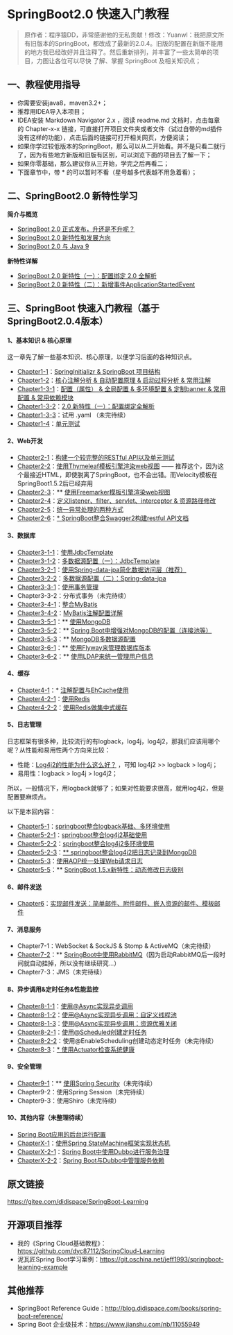 # SpringBoot2.0 快速入门教程

> 原作者：程序猿DD，非常感谢他的无私贡献！修改：Yuanwl：我把原文所有旧版本的SpringBoot，都改成了最新的2.0.4。旧版的配置在新版不能用的地方我已经改好并且注释了。然后重新排列，并丰富了一些太简单的项目，力图让各位可以尽快 了解、掌握 SpringBoot 及相关知识点；


## 一、教程使用指导

- 你需要安装java8，maven3.2+；
- 推荐用IDEA导入本项目；
- IDEA安装 Markdown Navigator 2.x ，阅读 readme.md 文档时，点击每章的 Chapter-x-x 链接，可直接打开项目文件夹或者文件（试过自带的md插件没有这样的功能），点击后面的链接可打开相关网页，方便阅读；
- 如果你学过较低版本的SpringBoot，那么可以从二开始看。并不是只看二就行了，因为有些地方新版和旧版有区别，可以浏览下面的项目去了解一下；
- 如果你零基础，那么建议你从三开始，学完之后再看二；
- 下面章节中，带 * 的可以暂时不看（星号越多代表越不用急着看）；


## 二、SpringBoot2.0 新特性学习

**简介与概览**

- [SpringBoot 2.0 正式发布，升还是不升呢？](http://blog.didispace.com/spring-boot-2-release/)
- [SpringBoot 2.0 新特性和发展方向](http://blog.didispace.com/Spring-Boot-2-0-%E6%96%B0%E7%89%B9%E6%80%A7%E5%92%8C%E5%8F%91%E5%B1%95%E6%96%B9%E5%90%91/)
- [SpringBoot 2.0 与 Java 9](http://blog.didispace.com/Spring-Boot-2.0%E4%B8%8EJava-9/)

**新特性详解**

- [SpringBoot 2.0 新特性（一）：配置绑定 2.0 全解析](http://blog.didispace.com/Spring-Boot-2-0-feature-1-relaxed-binding-2/)
- [SpringBoot 2.0 新特性（二）：新增事件ApplicationStartedEvent](http://blog.didispace.com/Spring-Boot-2-0-feature-2-ApplicationStartedEvent/)


## 三、SpringBoot 快速入门教程（基于SpringBoot2.0.4版本）

#### 1、基本知识 & 核心原理

这一章先了解一些基本知识、核心原理，以便学习后面的各种知识点。

- [Chapter1-1](Chapter1-1)：[SpringInitializr & SpringBoot 项目结构](Chapter1-1/readme.md)
- [Chapter1-2](Chapter1-2)：[核心注解分析 & 自动配置原理 & 启动过程分析 & 常用注解](Chapter1-2/readme.md)
- [Chapter1-3-1](Chapter1-3-1)：[配置（属性） & 全局配置 & 多环境配置 & 定制banner & 常用配置 & 常用依赖模块](Chapter1-3-1/readme.md)
- [Chapter1-3-2](Chapter1-3-2)：[2.0 新特性（一）：配置绑定全解析](http://blog.didispace.com/Spring-Boot-2-0-feature-1-relaxed-binding-2/)
- [Chapter1-3-3](Chapter1-3-3)：试用 .yaml （未完待续）
- [Chapter1-4](Chapter1-4)：[单元测试](Chapter1-4/readme.md)


#### 2、Web开发

- [Chapter2-1](Chapter2-1)：[构建一个较完整的RESTful API以及单元测试](http://blog.didispace.com/springbootrestfulapi/)
- [Chapter2-2](Chapter2-2)：[使用Thymeleaf模板引擎渲染web视图](http://blog.didispace.com/springbootweb/) —— 推荐这个，因为这个最接近HTML，即使脱离了SpringBoot，也不会出错。而Velocity模板在SpringBoot1.5.2后已经弃用
- [Chapter2-3](Chapter2-3)：** [使用Freemarker模板引擎渲染web视图](http://blog.didispace.com/springbootweb/)
- [Chapter2-4](Chapter2-4)：[定义listener、filter、servlet、interceptor & 资源路径修改](Chapter2-4/readme.md)
- [Chapter2-5](Chapter2-5)：[统一异常处理的两种方式](https://blog.csdn.net/hao_kkkkk/article/details/80538955)
- [Chapter2-6](Chapter2-6)：[* SpringBoot整合Swagger2构建restful API文档](Chapter2-6/readme.md)


#### 3、数据库

- [Chapter3-1-1](Chapter3-1-1)：[使用JdbcTemplate](http://blog.didispace.com/springbootdata1/)
- [Chapter3-1-2](Chapter3-1-2)：[多数据源配置（一）：JdbcTemplate](http://blog.didispace.com/springbootmultidatasource/)
- [Chapter3-2-1](Chapter3-2-1)：[使用Spring-data-jpa简化数据访问层（推荐）](http://blog.didispace.com/springbootdata2/)
- [Chapter3-2-2](Chapter3-2-2)：[多数据源配置（二）：Spring-data-jpa](http://blog.didispace.com/springbootmultidatasource/)
- [Chapter3-3-1](Chapter3-3-1)：[使用事务管理](http://blog.didispace.com/springboottransactional/)
- Chapter3-3-2：分布式事务（未完待续）
- [Chapter3-4-1](Chapter3-4-1)：[整合MyBatis](http://blog.didispace.com/springbootmybatis/)
- [Chapter3-4-2](Chapter3-4-2)：[MyBatis注解配置详解](http://blog.didispace.com/mybatisinfo/)
- [Chapter3-5-1](Chapter3-5-1)：** [使用MongoDB](https://www.jianshu.com/p/2ec104e4ab39)
- [Chapter3-5-2](Chapter3-5-2)：** [Spring Boot中增强对MongoDB的配置（连接池等）](http://blog.didispace.com/springbootmongodb-plus/)
- [Chapter3-5-3](Chapter3-5-3)：** [MongoDB多数据源配置](http://blog.didispace.com/springbootmongodb-plus/)
- [Chapter3-6-1](Chapter3-6-1)：** [使用Flyway来管理数据库版本](http://blog.didispace.com/spring-boot-flyway-db-version/)
- [Chapter3-6-2](Chapter3-6-2)：** [使用LDAP来统一管理用户信息](http://blog.didispace.com/spring-boot-ldap-user/)


#### 4、缓存
- [Chapter4-1](Chapter4-1)：* [注解配置与EhCache使用](http://blog.didispace.com/springbootcache1/)
- [Chapter4-2-1](Chapter4-2-1)：[使用Redis](http://blog.didispace.com/springbootredis/)
- [Chapter4-2-2](Chapter4-2-2)：[使用Redis做集中式缓存](http://blog.didispace.com/springbootcache2/)


#### 5、日志管理

日志框架有很多种，比较流行的有logback，log4j，log4j2，那我们应该用哪个呢？从性能和易用性两个方向来比较：

- 性能：[Log4j2的性能为什么这么好？](https://blog.csdn.net/u013970991/article/details/81705758) ，可知 log4j2 >> logback > log4j；
- 易用性：logback > log4j > log4j2；

所以，一般情况下，用logback就够了；如果对性能要求很高，就用log4j2，但是配置要麻烦点。

以下是本回内容：

- [Chapter5-1](Chapter5-1)：[springboot整合logback基础、多环境使用](Chapter5-1/readme.md)
- [Chapter5-2-1](Chapter5-2-1)：[springboot整合log4j2基础使用](Chapter5-2-1/readme.md)
- [Chapter5-2-2](Chapter5-2-2)：[springboot整合log4j2多环境使用](Chapter5-2-2/readme.md)
- [Chapter5-2-3](Chapter5-2-3)：[** springboot整合log4j2把日志记录到MongoDB](Chapter5-2-3/readme.md)
- [Chapter5-3](Chapter5-3)：[使用AOP统一处理Web请求日志](http://blog.didispace.com/springbootaoplog/)
- [Chapter5-5](Chapter5-5)：** [SpringBoot 1.5.x新特性：动态修改日志级别](http://blog.didispace.com/spring-boot-1-5-x-feature-1/)


#### 6、邮件发送

- [Chapter6](Chapter6)：[实现邮件发送：简单邮件、附件邮件、嵌入资源的邮件、模板邮件](http://blog.didispace.com/springbootmailsender/)


#### 7、消息服务

- Chapter7-1：WebSocket & SockJS & Stomp & ActiveMQ（未完待续）
- [Chapter7-2](Chapter7-2)：** [SpringBoot中使用RabbitMQ](http://blog.didispace.com/spring-boot-rabbitmq/)（因为启动RabbitMQ后一段时间就自动挂掉，所以没有继续研究...）
- Chapter7-3：JMS（未完待续）


#### 8、异步调用&定时任务&性能监控

- [Chapter8-1-1](Chapter8-1-1)：[使用@Async实现异步调用](http://blog.didispace.com/springbootasync/)
- [Chapter8-1-2](Chapter8-1-2)：[使用@Async实现异步调用：自定义线程池](http://blog.didispace.com/springbootasync-2/)
- [Chapter8-1-3](Chapter8-1-3)：[使用@Async实现异步调用：资源优雅关闭](http://blog.didispace.com/springbootasync-3/)
- [Chapter8-2-1](Chapter8-2-1)：[使用@Scheduled创建定时任务](http://blog.didispace.com/springbootscheduled/)
- [Chapter8-2-2](Chapter8-2-2)：使用@EnableScheduling创建动态定时任务（未完待续）
- [Chapter8-3](Chapter8-3)：[* 使用Actuator检查系统健康](Chapter8-3/readme.md)

#### 9、安全管理
- [Chapter9-1](Chapter9-1)：** [使用Spring Security](http://blog.didispace.com/springbootsecurity/)（未完待续）
- Chapter9-2：使用Spring Session（未完待续）
- Chapter9-3：使用Shiro（未完待续）

#### 10、其他内容（未整理待续）

- [Spring Boot应用的后台运行配置](http://blog.didispace.com/spring-boot-run-backend/)
- [ChapterX-1](ChapterX-1)：[使用Spring StateMachine框架实现状态机
](http://blog.didispace.com/spring-statemachine/)
- [ChapterX-2-1](ChapterX-2-1)：[Spring Boot中使用Dubbo进行服务治理](https://gitee.com/didispace/springboot-Learning/tree/master/ChapterX-1-1)
- [ChapterX-2-2](ChapterX-2-2)：[Spring Boot与Dubbo中管理服务依赖](https://gitee.com/didispace/springboot-Learning/tree/master/Chapter9-2-2)


## 原文链接

https://gitee.com/didispace/SpringBoot-Learning

## 开源项目推荐

- 我的《Spring Cloud基础教程》：https://github.com/dyc87112/SpringCloud-Learning
- 泥瓦匠Spring Boot学习案例：https://git.oschina.net/jeff1993/springboot-learning-example


## 其他推荐

- SpringBoot Reference Guide：http://blog.didispace.com/books/spring-boot-reference/
- Spring Boot 企业级技术：https://www.jianshu.com/nb/11055949